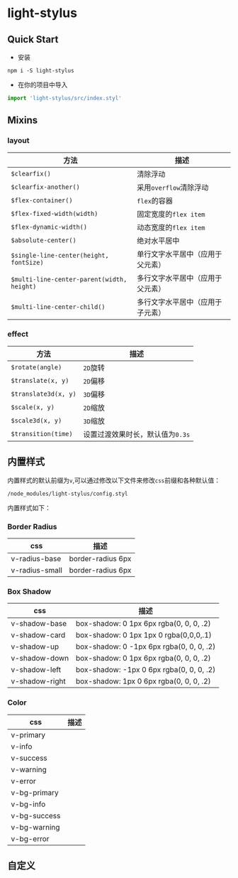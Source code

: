 # light-stylus

## Quick Start

- 安装
```
npm i -S light-stylus
```

- 在你的项目中导入
```js
import 'light-stylus/src/index.styl'
```

## Mixins

### layout

方法|描述
---|---
`$clearfix()`|清除浮动
`$clearfix-another()`|采用`overflow`清除浮动
`$flex-container()`|`flex`的容器
`$flex-fixed-width(width)`|固定宽度的`flex item`
`$flex-dynamic-width()`|动态宽度的`flex item`
`$absolute-center()`|绝对水平居中
`$single-line-center(height, fontSize)`|单行文字水平居中（应用于父元素）
`$multi-line-center-parent(width, height)`|多行文字水平居中（应用于父元素）
`$multi-line-center-child()`|多行文字水平居中（应用于子元素）

### effect

方法|描述
---|---
`$rotate(angle)`|`2D`旋转
`$translate(x, y)`|`2D`偏移
`$translate3d(x, y)`|`3D`偏移
`$scale(x, y)`|`2D`缩放
`$scale3d(x, y)`|`3D`缩放
`$transition(time)`|设置过渡效果时长，默认值为`0.3s`

## 内置样式

内置样式的默认前缀为`v`,可以通过修改以下文件来修改`css`前缀和各种默认值： 

```
/node_modules/light-stylus/config.styl
```

内置样式如下：

### Border Radius

css|描述
---|---
v-radius-base|border-radius 6px
v-radius-small|border-radius 6px

### Box Shadow
css|描述
---|---
v-shadow-base|box-shadow: 0 1px 6px rgba(0, 0, 0, .2)
v-shadow-card|box-shadow: 0 1px 1px 0 rgba(0,0,0,.1)
v-shadow-up|box-shadow: 0 -1px 6px rgba(0, 0, 0, .2)
v-shadow-down|box-shadow: 0 1px 6px rgba(0, 0, 0, .2)
v-shadow-left|box-shadow: -1px 0 6px rgba(0, 0, 0, .2)
v-shadow-right|box-shadow: 1px 0 6px rgba(0, 0, 0, .2)

### Color
css|描述
---|---
v-primary| <div style="width:10px; height: 10px; display: inline-block; color: #000"></div>
v-info|
v-success|
v-warning|
v-error|
v-bg-primary|
v-bg-info|
v-bg-success|
v-bg-warning|
v-bg-error|

## 自定义
 
